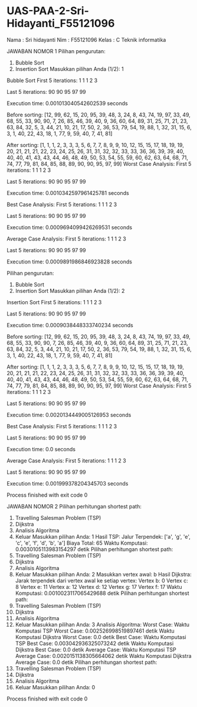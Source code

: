 # UAS-PAA-2-Sri-Hidayanti_F55121096
Nama : Sri hidayanti Nim : F55121096 Kelas : C Teknik informatika

JAWABAN NOMOR 1
Pilihan pengurutan:
1. Bubble Sort
2. Insertion Sort
Masukkan pilihan Anda (1/2): 1

Bubble Sort
First 5 iterations:
1
1
1
2
3

Last 5 iterations:
90
90
95
97
99

Execution time: 0.001013040542602539 seconds

Before sorting:
[12, 99, 62, 15, 20, 95, 39, 48, 3, 24, 8, 43, 74, 19, 97, 33, 49, 68, 55, 33, 90, 90, 7, 26, 85, 46, 39, 40, 9, 36, 60, 64, 89, 31, 25, 71, 21, 23, 63, 84, 32, 5, 3, 44, 21, 10, 21, 17, 50, 2, 36, 53, 79, 54, 19, 88, 1, 32, 31, 15, 6, 3, 1, 40, 22, 43, 18, 1, 77, 9, 59, 40, 7, 41, 81]

After sorting:
[1, 1, 1, 2, 3, 3, 3, 5, 6, 7, 7, 8, 9, 9, 10, 12, 15, 15, 17, 18, 19, 19, 20, 21, 21, 21, 22, 23, 24, 25, 26, 31, 31, 32, 32, 33, 33, 36, 36, 39, 39, 40, 40, 40, 41, 43, 43, 44, 46, 48, 49, 50, 53, 54, 55, 59, 60, 62, 63, 64, 68, 71, 74, 77, 79, 81, 84, 85, 88, 89, 90, 90, 95, 97, 99]
Worst Case Analysis:
First 5 iterations:
1
1
1
2
3

Last 5 iterations:
90
90
95
97
99

Execution time: 0.0010342597961425781 seconds

Best Case Analysis:
First 5 iterations:
1
1
1
2
3

Last 5 iterations:
90
90
95
97
99

Execution time: 0.0009694099426269531 seconds

Average Case Analysis:
First 5 iterations:
1
1
1
2
3

Last 5 iterations:
90
90
95
97
99

Execution time: 0.0009891986846923828 seconds

Pilihan pengurutan:
1. Bubble Sort
2. Insertion Sort
Masukkan pilihan Anda (1/2): 2

Insertion Sort
First 5 iterations:
1
1
1
2
3

Last 5 iterations:
90
90
95
97
99

Execution time: 0.0009038448333740234 seconds

Before sorting:
[12, 99, 62, 15, 20, 95, 39, 48, 3, 24, 8, 43, 74, 19, 97, 33, 49, 68, 55, 33, 90, 90, 7, 26, 85, 46, 39, 40, 9, 36, 60, 64, 89, 31, 25, 71, 21, 23, 63, 84, 32, 5, 3, 44, 21, 10, 21, 17, 50, 2, 36, 53, 79, 54, 19, 88, 1, 32, 31, 15, 6, 3, 1, 40, 22, 43, 18, 1, 77, 9, 59, 40, 7, 41, 81]

After sorting:
[1, 1, 1, 2, 3, 3, 3, 5, 6, 7, 7, 8, 9, 9, 10, 12, 15, 15, 17, 18, 19, 19, 20, 21, 21, 21, 22, 23, 24, 25, 26, 31, 31, 32, 32, 33, 33, 36, 36, 39, 39, 40, 40, 40, 41, 43, 43, 44, 46, 48, 49, 50, 53, 54, 55, 59, 60, 62, 63, 64, 68, 71, 74, 77, 79, 81, 84, 85, 88, 89, 90, 90, 95, 97, 99]
Worst Case Analysis:
First 5 iterations:
1
1
1
2
3

Last 5 iterations:
90
90
95
97
99

Execution time: 0.0020134449005126953 seconds

Best Case Analysis:
First 5 iterations:
1
1
1
2
3

Last 5 iterations:
90
90
95
97
99

Execution time: 0.0 seconds

Average Case Analysis:
First 5 iterations:
1
1
1
2
3

Last 5 iterations:
90
90
95
97
99

Execution time: 0.001999378204345703 seconds

Process finished with exit code 0

JAWABAN NOMOR 2
Pilihan perhitungan shortest path:
1. Travelling Salesman Problem (TSP)
2. Dijkstra
3. Analisis Algoritma
0. Keluar
Masukkan pilihan Anda: 1
Hasil TSP:
Jalur Terpendek: ['a', 'g', 'e', 'c', 'e', 'f', 'd', 'b', 'a']
Biaya Total: 65
Waktu Komputasi: 0.0030105113983154297 detik
Pilihan perhitungan shortest path:
1. Travelling Salesman Problem (TSP)
2. Dijkstra
3. Analisis Algoritma
0. Keluar
Masukkan pilihan Anda: 2
Masukkan vertex awal: b
Hasil Dijkstra:
Jarak terpendek dari vertex awal ke setiap vertex:
Vertex b: 0
Vertex c: 8
Vertex e: 11
Vertex a: 12
Vertex d: 12
Vertex g: 17
Vertex f: 17
Waktu Komputasi: 0.0010023117065429688 detik
Pilihan perhitungan shortest path:
1. Travelling Salesman Problem (TSP)
2. Dijkstra
3. Analisis Algoritma
0. Keluar
Masukkan pilihan Anda: 3
Analisis Algoritma:
Worst Case:
Waktu Komputasi TSP Worst Case: 0.002526998519897461 detik
Waktu Komputasi Dijkstra Worst Case: 0.0 detik
Best Case:
Waktu Komputasi TSP Best Case: 0.003042936325073242 detik
Waktu Komputasi Dijkstra Best Case: 0.0 detik
Average Case:
Waktu Komputasi TSP Average Case: 0.0020151138305664062 detik
Waktu Komputasi Dijkstra Average Case: 0.0 detik
Pilihan perhitungan shortest path:
1. Travelling Salesman Problem (TSP)
2. Dijkstra
3. Analisis Algoritma
0. Keluar
Masukkan pilihan Anda: 0

Process finished with exit code 0

